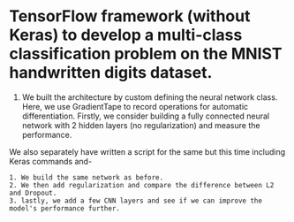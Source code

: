 # TensorFlow framework (without Keras) to develop a multi-class classification problem on the MNIST handwritten digits dataset.
1. We built the architecture by custom defining the neural network class. Here, we use GradientTape to record operations for automatic differentiation. Firstly, we consider building a fully connected neural network with 2 hidden layers (no regularization) and measure the performance.

We also separately have written a script for the same but this time including Keras commands and-

	1. We build the same network as before.
	2. We then add regularization and compare the difference between L2 and Dropout.
	3. lastly, we add a few CNN layers and see if we can improve the model's performance further.  
